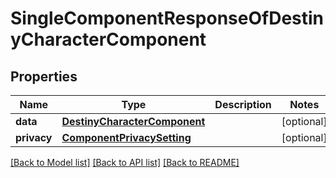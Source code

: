 # SingleComponentResponseOfDestinyCharacterComponent

## Properties
Name | Type | Description | Notes
------------ | ------------- | ------------- | -------------
**data** | [**DestinyCharacterComponent**](DestinyCharacterComponent.md) |  | [optional] 
**privacy** | [**ComponentPrivacySetting**](ComponentPrivacySetting.md) |  | [optional] 

[[Back to Model list]](../README.md#documentation-for-models) [[Back to API list]](../README.md#documentation-for-api-endpoints) [[Back to README]](../README.md)


